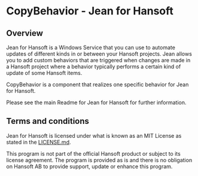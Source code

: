 CopyBehavior - Jean for Hansoft
===============================

Overview
--------
Jean for Hansoft is a Windows Service that you can use to automate  updates of different kinds in or between your Hansoft projects. Jean
allows you to add custom behaviors that are triggered when changes are made in a Hansoft project where a behavior typically performs a certain
kind of update of some Hansoft items. 

CopyBehavior is a component that realizes one specific behavior for Jean for Hansoft.

Please see the main Readme for Jean for Hansoft for further information.


Terms and conditions
--------------------
Jean for Hansoft is licensed under what is known as an MIT License as stated in the [LICENSE.md](LICENSE.md).

This program is not part of the official Hansoft product or subject to its license agreement.
The program is provided as is and there is no obligation on Hansoft AB to provide support, update or enhance this program.
